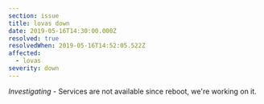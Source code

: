 ```yaml
---
section: issue
title: lovas down
date: 2019-05-16T14:30:00.000Z
resolved: true
resolvedWhen: 2019-05-16T14:52:05.522Z
affected:
  - lovas
severity: down
---
```

_Investigating_ - Services are not available since reboot, we're working on it.
